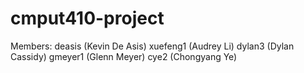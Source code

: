 # cmput410-project

Members:
deasis		(Kevin De Asis)
xuefeng1	(Audrey Li)
dylan3		(Dylan Cassidy)
gmeyer1 	(Glenn Meyer)
cye2 		(Chongyang Ye)
